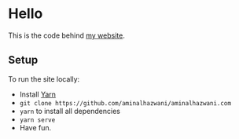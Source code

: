 # Hello

This is the code behind [my website](https://aminalhazwani.com).

## Setup

To run the site locally:

- Install [Yarn](https://yarnpkg.com/en/)
- `git clone https://github.com/aminalhazwani/aminalhazwani.com`
- `yarn` to install all dependencies
- `yarn serve`
- Have fun.

